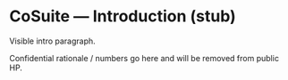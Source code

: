 # CoSuite — Introduction (stub)

Visible intro paragraph.

<!-- HP57:BEGIN -->
Confidential rationale / numbers go here and will be removed from public HP.
<!-- HP57:END -->

